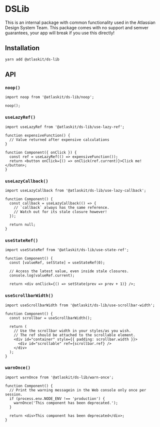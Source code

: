 # DSLib

This is an internal package with common functionality used in the Atlassian Design System Team.
This package comes with no support and semver guarantees,
your app will break if you use this directly!

## Installation

```sh
yarn add @atlaskit/ds-lib
```

## API

### `noop()`

```tsx
import noop from '@atlaskit/ds-lib/noop';

noop();
```

### `useLazyRef()`

```tsx
import useLazyRef from '@atlaskit/ds-lib/use-lazy-ref';

function expensiveFunction() {
  // Value returned after expensive calculations
}

function Component({ onClick }) {
  const ref = useLazyRef(() => expensiveFunction());
  return <button onClick={() => onClick(ref.current)}>Click me!</button>;
}
```

### `useLazyCallback()`

```tsx
import useLazyCallback from '@atlaskit/ds-lib/use-lazy-callback';

function Component() {
  const callback = useLazyCallback(() => {
    // `callback` always has the same reference.
    // Watch out for its stale closure however!
  });

  return null;
}
```

### `useStateRef()`

```tsx
import useStateRef from '@atlaskit/ds-lib/use-state-ref';

function Component() {
  const [valueRef, setState] = useStateRef(0);

  // Access the latest value, even inside stale closures.
  console.log(valueRef.current);

  return <div onClick={() => setState(prev => prev + 1)} />;
```

### `useScrollbarWidth()`

```tsx
import useScrollbarWidth from '@atlaskit/ds-lib/use-scrollbar-width';

function Component() {
  const scrollbar = useScrollbarWidth();

  return (
    // Use the scrollbar width in your styles/as you wish.
    // The ref should be attached to the scrollable element.
    <div id="container" style={{ padding: scrollbar.width }}>
      <div id="scrollable" ref={scrollbar.ref} />
    </div>
  );
}
```

### `warnOnce()`

```tsx
import warnOnce from '@atlaskit/ds-lib/warn-once';

function Component() {
  // Print the warning messagein in the Web console only once per session.
  if (process.env.NODE_ENV !== 'production') {
    warnOnce('This component has been deprecated.');
  }

  return <div>This component has been deprecated</div>;
}
```
